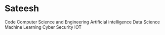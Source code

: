 # Sateesh
Code
Computer Science and Engineering
Artificial intelligence
Data Science
Machine Learning
Cyber Security
IOT
